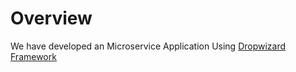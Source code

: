 # Overview
We have developed an Microservice Application Using [ Dropwizard Framework ](https://www.dropwizard.io/en/latest/index.html)
